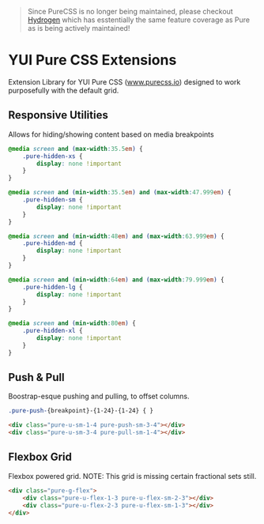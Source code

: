 > Since PureCSS is no longer being maintained, please checkout [Hydrogen](https://github.com/pimbrouwers/HydrogenCSS) which has esstentially the same feature coverage as Pure as is being actively maintained!

# YUI Pure CSS Extensions
Extension Library for YUI Pure CSS (www.purecss.io) designed to work purposefully with the default grid.

## Responsive Utilities
Allows for hiding/showing content based on media breakpoints

```css
@media screen and (max-width:35.5em) {
    .pure-hidden-xs {
        display: none !important
    }
}

@media screen and (min-width:35.5em) and (max-width:47.999em) {
    .pure-hidden-sm {
        display: none !important
    }
}

@media screen and (min-width:48em) and (max-width:63.999em) {
    .pure-hidden-md {
        display: none !important
    }
}

@media screen and (min-width:64em) and (max-width:79.999em) {
    .pure-hidden-lg {
        display: none !important
    }
}

@media screen and (min-width:80em) {
    .pure-hidden-xl {
        display: none !important
    }
}
```

## Push & Pull
Boostrap-esque pushing and pulling, to offset columns.

```css
.pure-push-{breakpoint}-{1-24}-{1-24} { }
```

```html
<div class="pure-u-sm-1-4 pure-push-sm-3-4"></div>
<div class="pure-u-sm-3-4 pure-pull-sm-1-4"></div>
```

## Flexbox Grid
Flexbox powered grid. NOTE: This grid is missing certain fractional sets still. 

```html
<div class="pure-g-flex">
	<div class="pure-u-flex-1-3 pure-u-flex-sm-2-3"></div>
	<div class="pure-u-flex-2-3 pure-u-flex-sm-1-3"></div>
</div>
```
